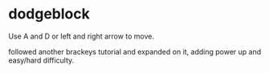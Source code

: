 # dodgeblock
Use A and D or left and right arrow to move.

followed another brackeys tutorial and expanded on it, adding power up and easy/hard difficulty.
